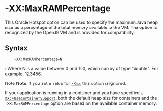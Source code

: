 <!--
* Copyright (c) 2017, 2018 IBM Corp. and others
*
* This program and the accompanying materials are made
* available under the terms of the Eclipse Public License 2.0
* which accompanies this distribution and is available at
* https://www.eclipse.org/legal/epl-2.0/ or the Apache
* License, Version 2.0 which accompanies this distribution and
* is available at https://www.apache.org/licenses/LICENSE-2.0.
*
* This Source Code may also be made available under the
* following Secondary Licenses when the conditions for such
* availability set forth in the Eclipse Public License, v. 2.0
* are satisfied: GNU General Public License, version 2 with
* the GNU Classpath Exception [1] and GNU General Public
* License, version 2 with the OpenJDK Assembly Exception [2].
*
* [1] https://www.gnu.org/software/classpath/license.html
* [2] http://openjdk.java.net/legal/assembly-exception.html
*
* SPDX-License-Identifier: EPL-2.0 OR Apache-2.0 OR GPL-2.0 WITH
* Classpath-exception-2.0 OR LicenseRef-GPL-2.0 WITH Assembly-exception
-->

# -XX:MaxRAMPercentage

This Oracle Hotspot option can be used to specify the maximum Java heap size as a percentage of the total memory available to the VM. The option is recognized by the OpenJ9 VM and is provided for compatibility.

## Syntax

        -XX:MaxRAMPercentage=N

: Where N is a value between 0 and 100, which can by of type "double". For example, 12.3456.

<i class="fa fa-pencil-square-o" aria-hidden="true"></i><span class="sr-only">Note</span> **Note:** If you set a value for [`-Xmx`](xms.md), this option is ignored.

If your application is running in a container and you have specified [`-XX:+UseContainerSupport`](xxusecontainersupport), both the default heap size for containers and the `-XX:MaxRAMPercentage` option are based on the available container memory.

<!-- ==== END OF TOPIC ==== xxmaxrampercentage.md ==== -->
